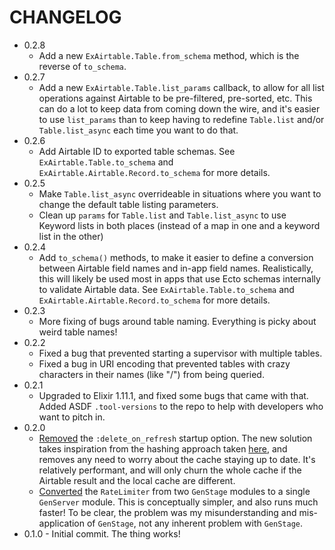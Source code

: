 # CHANGELOG

- 0.2.8
  - Add a new `ExAirtable.Table.from_schema` method, which is the reverse of `to_schema`.
- 0.2.7
  - Add a new `ExAirtable.Table.list_params` callback, to allow for all list operations against Airtable to be pre-filtered, pre-sorted, etc. This can do a lot to keep data from coming down the wire, and it's easier to use `list_params` than to keep having to redefine `Table.list` and/or `Table.list_async` each time you want to do that.
- 0.2.6
  - Add Airtable ID to exported table schemas. See `ExAirtable.Table.to_schema` and `ExAirtable.Airtable.Record.to_schema` for more details.
- 0.2.5
  - Make `Table.list_async` overrideable in situations where you want to change the default table listing parameters.
  - Clean up `params` for `Table.list` and `Table.list_async` to use Keyword lists in both places (instead of a map in one and a keyword list in the other)
- 0.2.4
  - Add `to_schema()` methods, to make it easier to define a conversion between Airtable field names and in-app field names. Realistically, this will likely be used most in apps that use Ecto schemas internally to validate Airtable data. See `ExAirtable.Table.to_schema` and `ExAirtable.Airtable.Record.to_schema` for more details.
- 0.2.3
  - More fixing of bugs around table naming. Everything is picky about weird table names!
- 0.2.2
  - Fixed a bug that prevented starting a supervisor with multiple tables.
  - Fixed a bug in URI encoding that prevented tables with crazy characters in their names (like "/") from being queried.
- 0.2.1
  - Upgraded to Elixir 1.11.1, and fixed some bugs that came with that. Added ASDF `.tool-versions` to the repo to help with developers who want to pitch in.
- 0.2.0
  - [Removed](https://github.com/exploration/ex_airtable/commit/c6dcdae10762dbdbeff102b226ab18e02678fae2) the `:delete_on_refresh` startup option. The new solution takes inspiration from the hashing approach taken [here](http://codeloveandboards.com/blog/2020/07/27/headless-cms-fun-with-phoenix-liveview-and-airtable-pt-4/), and removes any need to worry about the cache staying up to date. It's relatively performant, and will only churn the whole cache if the Airtable result and the local cache are different.
  - [Converted](https://github.com/exploration/ex_airtable/commit/cb507f5de596fc6e9b63638b254a163ad0e7195e) the `RateLimiter` from two `GenStage` modules to a single `GenServer` module. This is conceptually simpler, and also runs much faster! To be clear, the problem was my misunderstanding and mis-application of `GenStage`, not any inherent problem with `GenStage`.
- 0.1.0 - Initial commit. The thing works!
